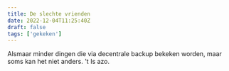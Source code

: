 ```yaml
---
title: De slechte vrienden
date: 2022-12-04T11:25:40Z
draft: false
tags: ['gekeken']
---
```


Alsmaar minder dingen die via decentrale backup bekeken worden, maar soms kan het niet anders. 't Is azo. 